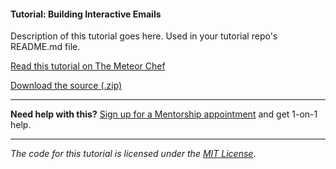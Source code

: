 #### Tutorial: Building Interactive Emails

Description of this tutorial goes here. Used in your tutorial repo's README.md file.

[Read this tutorial on The Meteor Chef](https://themeteorchef.com/tutorials/building-interactive-emails)  

[Download the source (.zip)](https://github.com/themeteorchef/building-interactive-emails/archive/master.zip)

---

**Need help with this?** [Sign up for a Mentorship appointment](https://themeteorchef.com/mentorship?readme=building-interactive-emails) and get 1-on-1 help.

---

_The code for this tutorial is licensed under the [MIT License](http://opensource.org/licenses/MIT)_.
